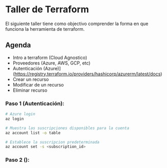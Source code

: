 # Taller de Terraform
El siguiente taller tiene como objectivo comprender la forma en que funciona la herramienta de terraform.

## Agenda
* Intro a terraform (Cloud Agnostico)
* Proveedores (Azure, AWS, GCP, etc)
* Autenticación (Azure)](https://registry.terraform.io/providers/hashicorp/azurerm/latest/docs)
* Crear un recurso
* Modificar de un recurso
* Eliminar recurso

### Paso 1 (Autenticación):
```bash
# Azure login
az login

# Muestra las suscripciones disponibles para la cuenta
az account list -o table

# Establece la suscripcion predeterminada
az account set -s <subscription_id>
```

### Paso 2 ():